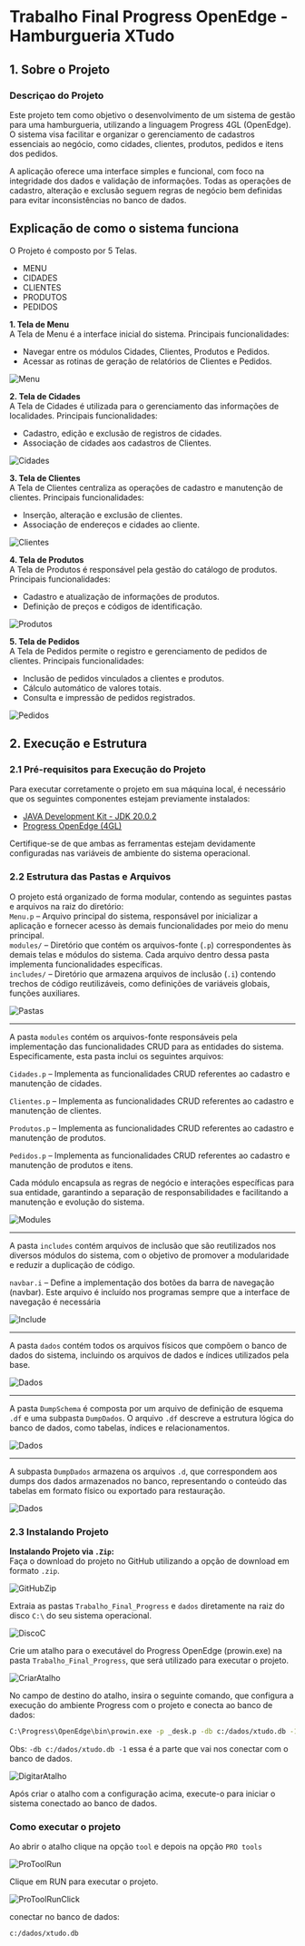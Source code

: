 # Trabalho Final Progress OpenEdge - Hamburgueria XTudo

## 1. Sobre o Projeto

### Descriçao do Projeto
Este projeto tem como objetivo o desenvolvimento de um sistema de gestão para uma hamburgueria, utilizando a linguagem Progress 4GL (OpenEdge). O sistema visa facilitar e organizar o gerenciamento de cadastros essenciais ao negócio, como cidades, clientes, produtos, pedidos e itens dos pedidos.

A aplicação oferece uma interface simples e funcional, com foco na integridade dos dados e validação de informações. Todas as operações de cadastro, alteração e exclusão seguem regras de negócio bem definidas para evitar inconsistências no banco de dados.


## Explicação de como o sistema funciona

O Projeto é composto por 5 Telas.
  - MENU 
  - CIDADES
  - CLIENTES
  - PRODUTOS
  - PEDIDOS

**1. Tela de Menu** <br>
A Tela de Menu é a interface inicial do sistema.
Principais funcionalidades:

- Navegar entre os módulos Cidades, Clientes, Produtos e Pedidos.
- Acessar as rotinas de geração de relatórios de Clientes e Pedidos.

![Menu](media/MenuXtudo.png)

**2. Tela de Cidades** <br>
A Tela de Cidades é utilizada para o gerenciamento das informações de localidades.
Principais funcionalidades:

- Cadastro, edição e exclusão de registros de cidades.
- Associação de cidades aos cadastros de Clientes.

![Cidades](media/CidadesXtudo.png)

**3. Tela de Clientes** <br>
A Tela de Clientes centraliza as operações de cadastro e manutenção de clientes.
Principais funcionalidades:

- Inserção, alteração e exclusão de clientes.
- Associação de endereços e cidades ao cliente.

![Clientes](media/ClientesXtudo.png)

**4. Tela de Produtos** <br>
A Tela de Produtos é responsável pela gestão do catálogo de produtos.
Principais funcionalidades:

- Cadastro e atualização de informações de produtos.
- Definição de preços e códigos de identificação.

![Produtos](media/ProdutosXtudo.png)

**5. Tela de Pedidos** <br>
A Tela de Pedidos permite o registro e gerenciamento de pedidos de clientes.
Principais funcionalidades:

- Inclusão de pedidos vinculados a clientes e produtos.
- Cálculo automático de valores totais.
- Consulta e impressão de pedidos registrados.

![Pedidos](media/PedidosXtudo.png)

## 2. Execução e Estrutura

### 2.1 Pré-requisitos para Execução do Projeto
Para executar corretamente o projeto em sua máquina local, é necessário que os seguintes componentes estejam previamente instalados:<br>
- [JAVA Development Kit - JDK 20.0.2](https://jdk.java.net/archive/)
- [Progress OpenEdge (4GL)](https://www.progress.com/oedk)

Certifique-se de que ambas as ferramentas estejam devidamente configuradas nas variáveis de ambiente do sistema operacional.

### 2.2 Estrutura das Pastas e Arquivos
O projeto está organizado de forma modular, contendo as seguintes pastas e arquivos na raiz do diretório:<br>
`Menu.p` – Arquivo principal do sistema, responsável por inicializar a aplicação e fornecer acesso às demais funcionalidades por meio do menu principal.<br>
`modules/` – Diretório que contém os arquivos-fonte (`.p`) correspondentes às demais telas e módulos do sistema. Cada arquivo dentro dessa pasta implementa funcionalidades específicas.<br>
`includes/` – Diretório que armazena arquivos de inclusão (`.i`) contendo trechos de código reutilizáveis, como definições de variáveis globais, funções auxiliares.

![Pastas](media/EstruturaPastas.png)

---

A pasta `modules` contém os arquivos-fonte responsáveis pela implementação das funcionalidades CRUD para as entidades do sistema. Especificamente, esta pasta inclui os seguintes arquivos:

`Cidades.p` – Implementa as funcionalidades CRUD referentes ao cadastro e manutenção de cidades.

`Clientes.p` – Implementa as funcionalidades CRUD referentes ao cadastro e manutenção de clientes.

`Produtos.p` – Implementa as funcionalidades CRUD referentes ao cadastro e manutenção de produtos.

`Pedidos.p` – Implementa as funcionalidades CRUD referentes ao cadastro e manutenção de produtos e itens.

Cada módulo encapsula as regras de negócio e interações específicas para sua entidade, garantindo a separação de responsabilidades e facilitando a manutenção e evolução do sistema.

![Modules](media/PastaModules.png)

---
A pasta `includes` contém arquivos de inclusão que são reutilizados nos diversos módulos do sistema, com o objetivo de promover a modularidade e reduzir a duplicação de código.

`navbar.i` – Define a implementação dos botões da barra de navegação (navbar). Este arquivo é incluído nos programas sempre que a interface de navegação é necessária

![Include](media/PastaInclude.png)

---

A pasta `dados` contém todos os arquivos físicos que compõem o banco de dados do sistema, incluindo os arquivos de dados e índices utilizados pela base.

![Dados](media/PastaDados.png)

---

A pasta `DumpSchema` é composta por um arquivo de definição de esquema `.df` e uma subpasta `DumpDados`. O arquivo `.df` descreve a estrutura lógica do banco de dados, como tabelas, índices e relacionamentos.


![Dados](media/PastaSchema.png)

---
A subpasta `DumpDados` armazena os arquivos `.d`, que correspondem aos dumps dos dados armazenados no banco, representando o conteúdo das tabelas em formato físico ou exportado para restauração.

![Dados](media/PastaDumpDados.png)

### 2.3 Instalando Projeto
**Instalando Projeto via `.Zip`:** <br>
Faça o download do projeto no GitHub utilizando a opção de download em formato `.zip`.

![GitHubZip](media/imagem1.png)

Extraia as pastas `Trabalho_Final_Progress` e `dados` diretamente na raiz do disco `C:\` do seu sistema operacional.

![DiscoC](media/Image2.png)

Crie um atalho para o executável do Progress OpenEdge (prowin.exe) na pasta `Trabalho_Final_Progress`, que será utilizado para executar o projeto.

![CriarAtalho](media/CriandoAtalho.png)

No campo de destino do atalho, insira o seguinte comando, que configura a execução do ambiente Progress com o projeto e conecta ao banco de dados:


```bash
C:\Progress\OpenEdge\bin\prowin.exe -p _desk.p -db c:/dados/xtudo.db -1 -d dmy -E
```

Obs: `-db c:/dados/xtudo.db -1` essa é a parte que vai nos conectar com o banco de dados.

![DigitarAtalho](media/DigitarAtalho.png)

Após criar o atalho com a configuração acima, execute-o para iniciar o sistema conectado ao banco de dados.

### Como executar o projeto

Ao abrir o atalho clique na opção `tool` e depois na opção `PRO tools`

![ProToolRun](media/ProToolRun.png)

Clique em RUN para executar o projeto.

![ProToolRunClick](media/ProToolRunClick.png)

conectar no banco de dados:


```
c:/dados/xtudo.db
```
